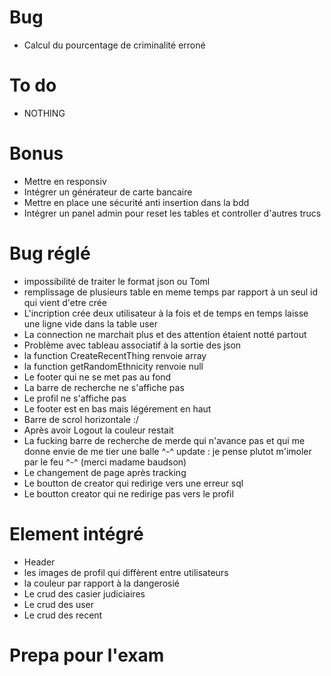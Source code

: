 # Bug
- Calcul du pourcentage de criminalité erroné

# To do
- NOTHING

# Bonus
- Mettre en responsiv
- Intégrer un générateur de carte bancaire
- Mettre en place une sécurité anti insertion dans la bdd
- Intégrer un panel admin pour reset les tables et controller d'autres trucs

# Bug réglé
- impossibilité de traiter le format json ou Toml
- remplissage de plusieurs table en meme temps par rapport à un seul id qui vient d'etre crée
- L'incription crée deux utilisateur à la fois et de temps en temps laisse une ligne vide dans la table user
- La connection ne marchait plus et des attention étaient notté partout
- Problème avec tableau associatif à la sortie des json
- la function CreateRecentThing renvoie array
- la function getRandomEthnicity renvoie null
- Le footer qui ne se met pas au fond
- La barre de recherche ne s'affiche pas
- Le profil ne s'affiche pas
- Le footer est en bas mais légérement en haut
- Barre de scrol horizontale :/
- Après avoir Logout la couleur restait
- La fucking barre de recherche de merde qui n'avance pas et qui me donne envie de me tier une balle ^-^
    update : je pense plutot m'imoler par le feu ^-^ (merci madame baudson)
- Le changement de page après tracking
- Le boutton de creator qui redirige vers une erreur sql
- Le boutton creator qui ne redirige pas vers le profil

# Element intégré
- Header
- les images de profil qui diffèrent entre utilisateurs
- la couleur par rapport à la dangerosié
- Le crud des casier judiciaires
- Le crud des user
- Le crud des recent


# Prepa pour l'exam

